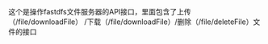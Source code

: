 这个是操作fastdfs文件服务器的API接口，里面包含了上传（/file/downloadFile）
/下载（/file/downloadFile）/删除（/file/deleteFile）文件的接口
